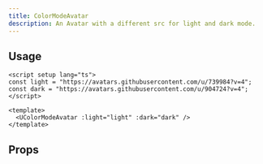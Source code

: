 ```yaml
---
title: ColorModeAvatar
description: An Avatar with a different src for light and dark mode.
---
```


## Usage

```vue [example.vue]
<script setup lang="ts">
const light = "https://avatars.githubusercontent.com/u/739984?v=4";
const dark = "https://avatars.githubusercontent.com/u/904724?v=4";
</script>

<template>
  <UColorModeAvatar :light="light" :dark="dark" />
</template>
```

## Props

<!-- components-props -->
